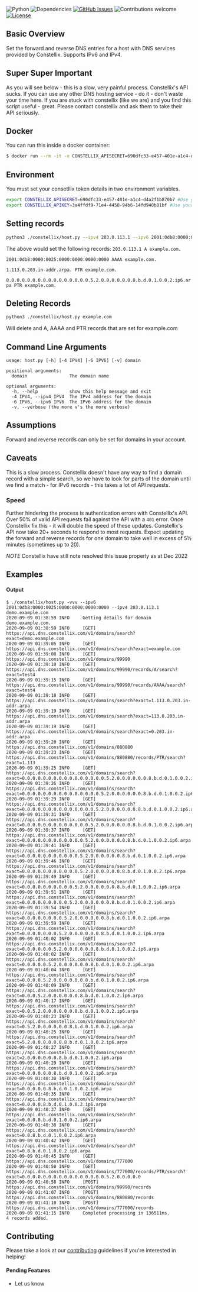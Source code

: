 
![Python](https://img.shields.io/badge/python-v3.8+-blue.svg)
![Dependencies](https://img.shields.io/badge/dependencies-up%20to%20date-brightgreen.svg)
[![GitHub Issues](https://img.shields.io/github/issues/aperim/constellix-hostip.svg)](https://github.com/aperim/constellix-hostip/issues)
![Contributions welcome](https://img.shields.io/badge/contributions-welcome-orange.svg)
[![License](https://img.shields.io/badge/license-CC0-blue.svg)](https://creativecommons.org/share-your-work/public-domain/cc0/)

## Basic Overview

Set the forward and reverse DNS entries for a host with DNS services provided by Constellix. Supports IPv6 and IPv4.

## Super Super Important

As you will see below - this is a slow, very painful process. Constellix's API sucks. If you can use any other DNS hosting service - do it - don't waste your time here. If you are stuck with constellix (like we are) and you find this script useful - great. Please contact constellix and ask them to take their API seriously.

## Docker
You can run this inside a docker container:
```bash
$ docker run --rm -it -e CONSTELLIX_APISECRET=690dfc33-e457-401e-a1c4-d4a2f1b870b7 -e CONSTELLIX_APIKEY=3a4ffdf9-71e4-4458-94b6-14fd940b81bf ghcr.io/aperim/constellix-hostip/constellix-hostip:latest -vvv example.com
```

## Environment
You must set your consetllix token details in two environment variables.
```bash
export CONSTELLIX_APISECRET=690dfc33-e457-401e-a1c4-d4a2f1b870b7 #Use your secret not this one
export CONSTELLIX_APIKEY=3a4ffdf9-71e4-4458-94b6-14fd940b81bf #Use your key not this one
```

## Setting records
```bash
python3 ./constellix/host.py --ipv4 203.0.113.1 --ipv6 2001:0db8:0000:0025:0000:0000:0000:0000 example.com
```
The above would set the following records:
`203.0.113.1 A example.com.`

`2001:0db8:0000:0025:0000:0000:0000:0000 AAAA example.com.`

`1.113.0.203.in-addr.arpa. PTR example.com.`

`0.0.0.0.0.0.0.0.0.0.0.0.0.0.0.0.5.2.0.0.0.0.0.0.8.b.d.0.1.0.0.2.ip6.arpa PTR example.com.`

## Deleting Records
```bash
python3 ./constellix/host.py example.com
```
Will delete and A, AAAA and PTR records that are set for example.com

## Command Line Arguments
```text
usage: host.py [-h] [-4 IPV4] [-6 IPV6] [-v] domain

positional arguments:
  domain                The domain name

optional arguments:
  -h, --help            show this help message and exit
  -4 IPV4, --ipv4 IPV4  The IPv4 address for the domain
  -6 IPV6, --ipv6 IPV6  The IPv6 address for the domain
  -v, --verbose (the more v's the more verbose)
```

## Assumptions
Forward and reverse records can only be set for domains in your account.

## Caveats
This is a slow process.
Constellix doesn't have any way to find a domain record with a simple search, so we have to look for parts of the domain until we find a match - for IPv6 records - this takes a lot of API requests.

### Speed

Further hindering the process is authentication errors with Constellix's API. Over 50% of valid API requests fail against the API with a `401` error. Once Constellix fix this - it will double the speed of these updates.
Constellix's API now take 20+ seconds to respond to most requests. Expect updating the forward and reverse records for one domain to take well in excess of 5½ minutes (sometimes up to 20).

*NOTE* Constellix have still note resolved this issue properly as at Dec 2022

## Examples

#### Output

```text
$ ./constellix/host.py -vvv --ipv6 2001:0db8:0000:0025:0000:0000:0000:0000 --ipv4 203.0.113.1  demo.example.com
2020-09-09 01:38:59 INFO     Getting details for domain demo.example.com.
2020-09-09 01:38:59 INFO     [GET] https://api.dns.constellix.com/v1/domains/search?exact=demo.example.com
2020-09-09 01:39:05 INFO     [GET] https://api.dns.constellix.com/v1/domains/search?exact=example.com
2020-09-09 01:39:08 INFO     [GET] https://api.dns.constellix.com/v1/domains/99990
2020-09-09 01:39:10 INFO     [GET] https://api.dns.constellix.com/v1/domains/99990/records/A/search?exact=test4
2020-09-09 01:39:15 INFO     [GET] https://api.dns.constellix.com/v1/domains/99990/records/AAAA/search?exact=test4
2020-09-09 01:39:18 INFO     [GET] https://api.dns.constellix.com/v1/domains/search?exact=1.113.0.203.in-addr.arpa
2020-09-09 01:39:19 INFO     [GET] https://api.dns.constellix.com/v1/domains/search?exact=113.0.203.in-addr.arpa
2020-09-09 01:39:19 INFO     [GET] https://api.dns.constellix.com/v1/domains/search?exact=0.203.in-addr.arpa
2020-09-09 01:39:20 INFO     [GET] https://api.dns.constellix.com/v1/domains/880880
2020-09-09 01:39:23 INFO     [GET] https://api.dns.constellix.com/v1/domains/880880/records/PTR/search?exact=1.113
2020-09-09 01:39:25 INFO     [GET] https://api.dns.constellix.com/v1/domains/search?exact=0.0.0.0.0.0.0.0.0.0.0.0.0.0.0.0.5.2.0.0.0.0.0.0.8.b.d.0.1.0.0.2.ip6.arpa
2020-09-09 01:39:26 INFO     [GET] https://api.dns.constellix.com/v1/domains/search?exact=0.0.0.0.0.0.0.0.0.0.0.0.0.0.0.5.2.0.0.0.0.0.0.8.b.d.0.1.0.0.2.ip6.arpa
2020-09-09 01:39:29 INFO     [GET] https://api.dns.constellix.com/v1/domains/search?exact=0.0.0.0.0.0.0.0.0.0.0.0.0.0.5.2.0.0.0.0.0.0.8.b.d.0.1.0.0.2.ip6.arpa
2020-09-09 01:39:31 INFO     [GET] https://api.dns.constellix.com/v1/domains/search?exact=0.0.0.0.0.0.0.0.0.0.0.0.0.5.2.0.0.0.0.0.0.8.b.d.0.1.0.0.2.ip6.arpa
2020-09-09 01:39:37 INFO     [GET] https://api.dns.constellix.com/v1/domains/search?exact=0.0.0.0.0.0.0.0.0.0.0.0.5.2.0.0.0.0.0.0.8.b.d.0.1.0.0.2.ip6.arpa
2020-09-09 01:39:41 INFO     [GET] https://api.dns.constellix.com/v1/domains/search?exact=0.0.0.0.0.0.0.0.0.0.0.5.2.0.0.0.0.0.0.8.b.d.0.1.0.0.2.ip6.arpa
2020-09-09 01:39:46 INFO     [GET] https://api.dns.constellix.com/v1/domains/search?exact=0.0.0.0.0.0.0.0.0.0.0.5.2.0.0.0.0.0.0.8.b.d.0.1.0.0.2.ip6.arpa
2020-09-09 01:39:49 INFO     [GET] https://api.dns.constellix.com/v1/domains/search?exact=0.0.0.0.0.0.0.0.0.0.5.2.0.0.0.0.0.0.8.b.d.0.1.0.0.2.ip6.arpa
2020-09-09 01:39:51 INFO     [GET] https://api.dns.constellix.com/v1/domains/search?exact=0.0.0.0.0.0.0.0.0.5.2.0.0.0.0.0.0.8.b.d.0.1.0.0.2.ip6.arpa
2020-09-09 01:39:54 INFO     [GET] https://api.dns.constellix.com/v1/domains/search?exact=0.0.0.0.0.0.0.0.5.2.0.0.0.0.0.0.8.b.d.0.1.0.0.2.ip6.arpa
2020-09-09 01:39:59 INFO     [GET] https://api.dns.constellix.com/v1/domains/search?exact=0.0.0.0.0.0.0.5.2.0.0.0.0.0.0.8.b.d.0.1.0.0.2.ip6.arpa
2020-09-09 01:40:02 INFO     [GET] https://api.dns.constellix.com/v1/domains/search?exact=0.0.0.0.0.0.5.2.0.0.0.0.0.0.8.b.d.0.1.0.0.2.ip6.arpa
2020-09-09 01:40:02 INFO     [GET] https://api.dns.constellix.com/v1/domains/search?exact=0.0.0.0.0.5.2.0.0.0.0.0.0.8.b.d.0.1.0.0.2.ip6.arpa
2020-09-09 01:40:04 INFO     [GET] https://api.dns.constellix.com/v1/domains/search?exact=0.0.0.0.5.2.0.0.0.0.0.0.8.b.d.0.1.0.0.2.ip6.arpa
2020-09-09 01:40:09 INFO     [GET] https://api.dns.constellix.com/v1/domains/search?exact=0.0.0.5.2.0.0.0.0.0.0.8.b.d.0.1.0.0.2.ip6.arpa
2020-09-09 01:40:17 INFO     [GET] https://api.dns.constellix.com/v1/domains/search?exact=0.0.5.2.0.0.0.0.0.0.8.b.d.0.1.0.0.2.ip6.arpa
2020-09-09 01:40:23 INFO     [GET] https://api.dns.constellix.com/v1/domains/search?exact=0.5.2.0.0.0.0.0.0.8.b.d.0.1.0.0.2.ip6.arpa
2020-09-09 01:40:25 INFO     [GET] https://api.dns.constellix.com/v1/domains/search?exact=5.2.0.0.0.0.0.0.8.b.d.0.1.0.0.2.ip6.arpa
2020-09-09 01:40:27 INFO     [GET] https://api.dns.constellix.com/v1/domains/search?exact=2.0.0.0.0.0.0.8.b.d.0.1.0.0.2.ip6.arpa
2020-09-09 01:40:29 INFO     [GET] https://api.dns.constellix.com/v1/domains/search?exact=0.0.0.0.0.0.8.b.d.0.1.0.0.2.ip6.arpa
2020-09-09 01:40:30 INFO     [GET] https://api.dns.constellix.com/v1/domains/search?exact=0.0.0.0.0.8.b.d.0.1.0.0.2.ip6.arpa
2020-09-09 01:40:35 INFO     [GET] https://api.dns.constellix.com/v1/domains/search?exact=0.0.0.0.8.b.d.0.1.0.0.2.ip6.arpa
2020-09-09 01:40:37 INFO     [GET] https://api.dns.constellix.com/v1/domains/search?exact=0.0.0.8.b.d.0.1.0.0.2.ip6.arpa
2020-09-09 01:40:38 INFO     [GET] https://api.dns.constellix.com/v1/domains/search?exact=0.0.8.b.d.0.1.0.0.2.ip6.arpa
2020-09-09 01:40:42 INFO     [GET] https://api.dns.constellix.com/v1/domains/search?exact=0.8.b.d.0.1.0.0.2.ip6.arpa
2020-09-09 01:40:45 INFO     [GET] https://api.dns.constellix.com/v1/domains/777000
2020-09-09 01:40:50 INFO     [GET] https://api.dns.constellix.com/v1/domains/777000/records/PTR/search?exact=0.0.0.0.0.0.0.0.0.0.0.0.0.0.0.0.5.2.0.0.0.0.0
2020-09-09 01:40:58 INFO     [POST] https://api.dns.constellix.com/v1/domains/99990/records
2020-09-09 01:41:07 INFO     [POST] https://api.dns.constellix.com/v1/domains/880880/records
2020-09-09 01:41:10 INFO     [POST] https://api.dns.constellix.com/v1/domains/777000/records
2020-09-09 01:41:15 INFO     Completed processing in 136511ms.
4 records added. 
```

## Contributing
Please take a look at our [contributing](https://github.com/aperim/constellix-hostip/blob/master/CONTRIBUTING.md) guidelines if you're interested in helping!
#### Pending Features
- Let us know
